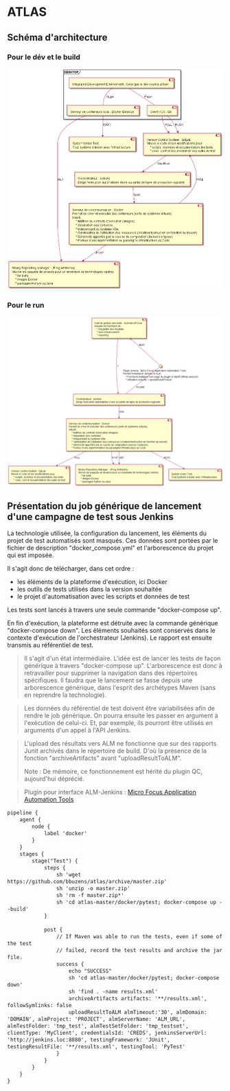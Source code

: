 # ATLAS

## Schéma d'architecture

### Pour le dév et le build

![Architecture Dev ATLAS](archi_dev.png)

### Pour le run

![Architecture ATLAS](archi.png)

## Présentation du job générique de lancement d'une campagne de test sous Jenkins

La technologie utilisée, la configuration du lancement, les éléments du projet de test automatisés sont masqués.
Ces données sont portées par le fichier de description "docker_compose.yml" et l'arborescence du projet qui est imposée.

Il s'agit donc de télécharger, dans cet ordre :
* les éléments de la plateforme d'exécution, ici Docker
* les outils de tests utilisés dans la version souhaitée
* le projet d'automatisation avec les scripts et données de test

Les tests sont lancés à travers une seule commande "docker-compose up".

En fin d'exécution, la plateforme est détruite avec la commande générique "docker-compose down".
Les éléments souhaités sont conservés dans le contexte d'exécution de l'orchestrateur (Jenkins).
Le rapport est ensuite transmis au référentiel de test.

> Il s'agit d'un état intermédiaire.
> L'idée est de lancer les tests de façon générique à travers "docker-compose up".
> L'arborescence est donc à retravailler pour supprimer la navigation dans des répertoires spécifiques.
> Il faudra que le lancement se fasse depuis une arborescence générique, dans l'esprit des archétypes Maven (sans en reprendre la technologie). 

> Les données du référentiel de test doivent être variabilisées afin de rendre le job générique.
> On pourra ensuite les passer en argument à l'exécution de celui-ci. 
> Et, par exemple, ils pourront être utilisés en arguments d'un appel à l'API Jenkins.

> L'upload des résultats vers ALM ne fonctionne que sur des rapports Junit archivés dans le répertoire de build.
> D'où la présence de la fonction "archiveArtifacts" avant "uploadResultToALM".
> 
> Note : De mémoire, ce fonctionnement est hérité du plugin QC, aujourd'hui déprécié.

> Plugin pour interface ALM-Jenkins : [Micro Focus Application Automation Tools](https://plugins.jenkins.io/hp-application-automation-tools-plugin/) 

```Jenkinsfile
pipeline {
    agent {
        node {
            label 'docker'
        }
    }
    stages {
        stage("Test") {
            steps {
                sh 'wget https://github.com/bbuzens/atlas/archive/master.zip'
                sh 'unzip -o master.zip'
                sh 'rm -f master.zip*'
                sh 'cd atlas-master/docker/pytest; docker-compose up --build'
            }

            post {
                // If Maven was able to run the tests, even if some of the test
                // failed, record the test results and archive the jar file.
                success {
                    echo "SUCCESS"
                    sh 'cd atlas-master/docker/pytest; docker-compose down'
                    sh 'find . -name results.xml'
                    archiveArtifacts artifacts: '**/results.xml', followSymlinks: false
                    uploadResultToALM almTimeout:'30', almDomain: 'DOMAIN', almProject: 'PROJECT', almServerName: 'ALM_URL', almTestFolder: 'tmp_test', almTestSetFolder: 'tmp_testset', clientType: 'MyClient', credentialsId: 'CREDS', jenkinsServerUrl: 'http://jenkins.loc:8080', testingFramework: 'JUnit', testingResultFile: '**/results.xml', testingTool: 'PyTest'
                }
            }
        }
    }
}
```

